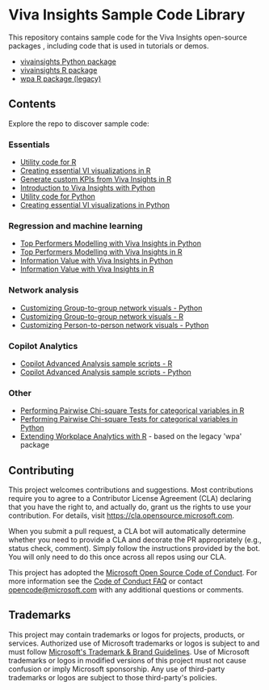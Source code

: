 # Viva Insights Sample Code Library

This repository contains sample code for the Viva Insights open-source packages , including code that is used in
tutorials or demos.

- [vivainsights Python package](https://microsoft.github.io/vivainsights-py/)
- [vivainsights R package](https://microsoft.github.io/vivainsights/)
- [wpa R package (legacy)](https://microsoft.github.io/wpa/)

## Contents

Explore the repo to discover sample code: 

### Essentials

- [Utility code for R](https://github.com/microsoft/viva-insights-sample-code/tree/main/examples/utility-r)
- [Creating essential VI visualizations in R](https://github.com/microsoft/viva-insights-sample-code/blob/main/examples/utility-r/create-example-visuals.R)
- [Generate custom KPIs from Viva Insights in R](https://github.com/microsoft/viva-insights-sample-code/blob/main/examples/utility-r/generate-custom-kpi/generate-custom-kpi.md)
- [Introduction to Viva Insights with Python](https://github.com/microsoft/viva-insights-sample-code/tree/main/examples/intro-to-vivainsights-py)
- [Utility code for Python](https://github.com/microsoft/viva-insights-sample-code/tree/main/examples/utility-python)
- [Creating essential VI visualizations in Python](https://github.com/microsoft/viva-insights-sample-code/blob/main/examples/utility-python/create-example-visuals.py)

### Regression and machine learning

- [Top Performers Modelling with Viva Insights in Python](https://github.com/microsoft/viva-insights-sample-code/tree/main/examples/utility-python/top-performers-rf.ipynb)
- [Top Performers Modelling with Viva Insights in R](https://github.com/microsoft/viva-insights-sample-code/tree/main/examples/utility-r/top-performers-rf.Rmd)
- [Information Value with Viva Insights in Python](https://github.com/microsoft/viva-insights-sample-code/tree/main/examples/utility-python/information-value.ipynb)
- [Information Value with Viva Insights in R](https://github.com/microsoft/viva-insights-sample-code/blob/main/examples/utility-r/information-value.Rmd)

### Network analysis

- [Customizing Group-to-group network visuals - Python](https://github.com/microsoft/viva-insights-sample-code/blob/main/examples/utility-python/custom-network-g2g.py)
- [Customizing Group-to-group network visuals - R](https://github.com/microsoft/viva-insights-sample-code/blob/main/examples/utility-r/custom-network-g2g.Rmd)
- [Customizing Person-to-person network visuals - Python](https://github.com/microsoft/viva-insights-sample-code/blob/main/examples/utility-python/custom-network-p2p.py)

### Copilot Analytics

- [Copilot Advanced Analysis sample scripts - R](https://github.com/microsoft/viva-insights-sample-code/blob/main/examples/utility-r/copilot-analytics-examples.R)
- [Copilot Advanced Analysis sample scripts - Python](https://github.com/microsoft/viva-insights-sample-code/blob/main/examples/utility-python/copilot-analytics-examples.py)

### Other

- [Performing Pairwise Chi-square Tests for categorical variables in R](https://github.com/microsoft/viva-insights-sample-code/blob/main/examples/utility-r/pairwise_chisq.Rmd)
- [Performing Pairwise Chi-square Tests for categorical variables in Python](https://github.com/microsoft/viva-insights-sample-code/blob/main/examples/utility-python/pairwise-chisq.py)
- [Extending Workplace Analytics with R](https://github.com/microsoft/viva-insights-sample-code/tree/main/examples/extending-wpa-with-R) - based on the legacy 'wpa' package

## Contributing

This project welcomes contributions and suggestions.  Most contributions require
you to agree to a Contributor License Agreement (CLA) declaring that you have
the right to, and actually do, grant us the rights to use your contribution. For
details, visit https://cla.opensource.microsoft.com.

When you submit a pull request, a CLA bot will automatically determine whether
you need to provide a CLA and decorate the PR appropriately (e.g., status check,
comment). Simply follow the instructions provided by the bot. You will only need
to do this once across all repos using our CLA.

This project has adopted the [Microsoft Open Source Code of
Conduct](https://opensource.microsoft.com/codeofconduct/). For more information
see the [Code of Conduct
FAQ](https://opensource.microsoft.com/codeofconduct/faq/) or contact
[opencode@microsoft.com](mailto:opencode@microsoft.com) with any additional
questions or comments.

## Trademarks

This project may contain trademarks or logos for projects, products, or
services. Authorized use of Microsoft trademarks or logos is subject to and must
follow [Microsoft's Trademark & Brand
Guidelines](https://www.microsoft.com/en-us/legal/intellectualproperty/trademarks/usage/general).
Use of Microsoft trademarks or logos in modified versions of this project must
not cause confusion or imply Microsoft sponsorship. Any use of third-party
trademarks or logos are subject to those third-party's policies.
